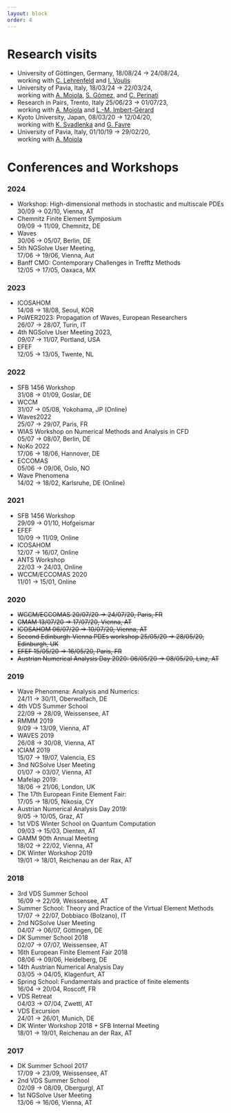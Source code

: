 ```yaml
---
layout: block
order: 4
---
```


# Research visits
* University of Göttingen, Germany, 18/08/24 → 24/08/24,  
    working with [C. Lehrenfeld](https://cpde.math.uni-goettingen.de/en/members/CLehrenfeld/index.html) and [I. Voulis]()
* University of Pavia, Italy, 18/03/24 → 22/03/24,  
    working with [A. Moiola](http://matematica.unipv.it/moiola), [S. Gómez](https://www.unimib.it/sergio-alejandro-gomez-macias), and [C. Perinati](https://matematica.unipv.it/elenco/chiara-perinati/)
* Research in Pairs, Trento, Italy 25/06/23 → 01/07/23,  
    working with [A. Moiola](http://matematica.unipv.it/moiola) and [L.-M. Imbert-Gérard](https://www.math.arizona.edu/~lmig/)
* Kyoto University, Japan, 08/03/20 → 12/04/20,  
    working with [K. Svadlenka](https://www.math.kyoto-u.ac.jp/~karel) and [G. Favre](https://mat.univie.ac.at/~favre)
* University of Pavia, Italy, 01/10/19 → 29/02/20,  
    working with [A. Moiola](http://matematica.unipv.it/moiola)

# Conferences and Workshops
### 2024  
  * Workshop: High-dimensional methods in stochastic and multiscale PDEs  
    30/09 → 02/10, Vienna, AT
  * Chemnitz Finite Element Symposium   
    09/09 → 11/09, Chemnitz, DE   
  * Waves   
    30/06 → 05/07, Berlin, DE   
  * 5th NGSolve User Meeting,   
    17/06 → 19/06, Vienna, Aut   
  * Banff CMO: Contemporary Challenges in Trefftz Methods   
    12/05 → 17/05, Oaxaca, MX  

<!--more-->

### 2023
  * ICOSAHOM  
    14/08 → 18/08, Seoul, KOR     
  * PoWER2023: Propagation of Waves, European Researchers  
    26/07 → 28/07, Turin, IT    
  * 4th NGSolve User Meeting 2023,  
    09/07 → 11/07, Portland, USA
  * EFEF  
    12/05 → 13/05, Twente, NL

### 2022
  * SFB 1456 Workshop   
    31/08 → 01/09, Goslar, DE 
  * WCCM  
    31/07 → 05/08, Yokohama, JP (Online)
  * Waves2022  
    25/07 → 29/07, Paris, FR
  * WIAS Workshop on Numerical Methods and Analysis in CFD  
    05/07 → 08/07, Berlin, DE
  * NoKo 2022  
    17/06 → 18/06, Hannover, DE
  * ECCOMAS  
    05/06 → 09/06, Oslo, NO
  * Wave Phenomena  
    14/02 → 18/02, Karlsruhe, DE (Online)

### 2021
  * SFB 1456 Workshop   
    29/09 → 01/10, Hofgeismar
  * EFEF  
    10/09 → 11/09, Online 
  * ICOSAHOM  
    12/07 → 16/07, Online 
  * ANTS Workshop  
    22/03 → 24/03, Online
  * WCCM/ECCOMAS 2020  
    11/01 → 15/01, Online

### 2020
  * ~~WCCM/ECCOMAS
    20/07/20 → 24/07/20, Paris, FR~~ 
  * ~~CMAM
    13/07/20 → 17/07/20, Vienna, AT~~
  * ~~ICOSAHOM
    06/07/20 → 10/07/20, Vienna, AT~~
  * ~~Second Edinburgh-Vienna PDEs workshop
    25/05/20 → 28/05/20, Edinburgh, UK~~
  * ~~EFEF
    15/05/20 → 16/05/20, Paris, FR~~
  * ~~Austrian Numerical Analysis Day 2020:
    06/05/20 → 08/05/20, Linz, AT~~

### 2019
  * Wave Phenomena: Analysis and Numerics:  
    24/11 → 30/11, Oberwolfach, DE
  * 4th VDS Summer School  
    22/09 → 28/09, Weissensee, AT
  * RMMM 2019  
    9/09 → 13/09, Vienna, AT
  * WAVES 2019  
    26/08 → 30/08, Vienna, AT
  * ICIAM 2019   
    15/07 → 19/07, Valencia, ES 
  * 3nd NGSolve User Meeting  
    01/07 → 03/07, Vienna, AT
  * Mafelap 2019:  
    18/06 → 21/06, London, UK
  * The 17th European Finite Element Fair:  
    17/05 → 18/05, Nikosia, CY
  * Austrian Numerical Analysis Day 2019:  
    9/05 → 10/05, Graz, AT
  * 1st VDS Winter School on Quantum Computation  
    09/03 → 15/03, Dienten, AT
  * GAMM 90th Annual Meeting  
    18/02 → 22/02, Vienna, AT
  * DK Winter Workshop 2019  
    19/01 → 18/01, Reichenau an der Rax, AT

### 2018
  * 3rd VDS Summer School  
    16/09 → 22/09, Weissensee, AT
  * Summer School: Theory and Practice of the Virtual Element Methods  
    17/07 → 22/07, Dobbiaco (Bolzano), IT
  * 2nd NGSolve User Meeting  
    04/07 → 06/07, Göttingen, DE
  * DK Summer School 2018   
    02/07 → 07/07, Weissensee, AT
  * 16th European Finite Element Fair 2018   
    08/06 → 09/06, Heidelberg, DE
  * 14th Austrian Numerical Analysis Day  
    03/05 → 04/05, Klagenfurt, AT
  * Spring School: Fundamentals and practice of finite elements  
    16/04 → 20/04, Roscoff, FR
  * VDS Retreat   
    04/03 → 07/04, Zwettl, AT
  * VDS Excursion   
    24/01 → 26/01, Munich, DE
  * DK Winter Workshop 2018 + SFB Internal Meeting  
    18/01 → 19/01, Reichenau an der Rax, AT

### 2017
  * DK Summer School 2017  
    17/09 →  23/09, Weissensee, AT
  * 2nd VDS Summer School  
    02/09 → 08/09, Obergurgl, AT
  * 1st NGSolve User Meeting   
    13/06 → 16/06, Vienna, AT
